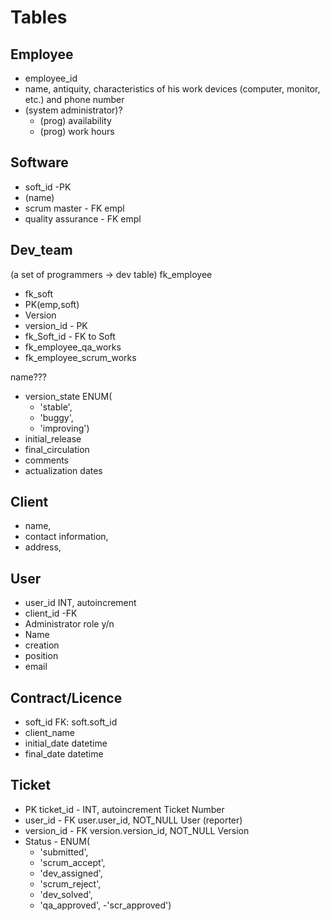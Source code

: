 # Tables

## Employee

* employee_id
* name, antiquity, characteristics of his work devices (computer, monitor, etc.) and phone number
* (system administrator)?
  * (prog) availability
  * (prog) work hours

## Software

* soft_id        -PK
* (name)
* scrum master        - FK empl
* quality assurance    - FK empl

## Dev_team

(a set of programmers -> dev table)
fk_employee

* fk_soft
* PK(emp,soft)
* Version
* version_id    - PK
* fk_Soft_id    - FK to Soft
* fk_employee_qa_works
* fk_employee_scrum_works

name???

* version_state ENUM(
  * 'stable',
  * 'buggy',
  * 'improving')
* initial_release
* final_circulation
* comments
* actualization dates

## Client

* name,
* contact information,
* address,

## User

* user_id        INT, autoincrement
* client_id        -FK
* Administrator role y/n
* Name
* creation 
* position
* email

## Contract/Licence

* soft_id            FK: soft.soft_id
* client_name        
* initial_date        datetime
* final_date        datetime

## Ticket

* PK ticket_id    - INT, autoincrement        Ticket Number
* user_id    - FK user.user_id, NOT_NULL        User (reporter)
* version_id    - FK version.version_id, NOT_NULL    Version
* Status        - ENUM(
    - 'submitted',
    - 'scrum_accept',
    - 'dev_assigned',
    - 'scrum_reject',
    - 'dev_solved',
    - 'qa_approved',
    -'scr_approved')
